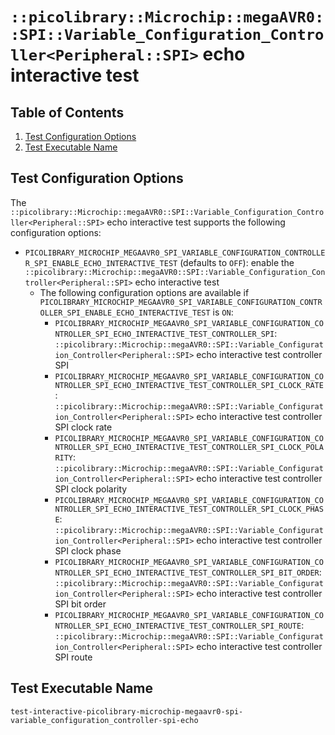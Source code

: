 # `::picolibrary::Microchip::megaAVR0::SPI::Variable_Configuration_Controller<Peripheral::SPI>` echo interactive test

## Table of Contents
1. [Test Configuration Options](#test-configuration-options)
1. [Test Executable Name](#test-executable-name)

## Test Configuration Options
The
`::picolibrary::Microchip::megaAVR0::SPI::Variable_Configuration_Controller<Peripheral::SPI>`
echo interactive test supports the following configuration options:
- `PICOLIBRARY_MICROCHIP_MEGAAVR0_SPI_VARIABLE_CONFIGURATION_CONTROLLER_SPI_ENABLE_ECHO_INTERACTIVE_TEST`
  (defaults to `OFF`): enable the
  `::picolibrary::Microchip::megaAVR0::SPI::Variable_Configuration_Controller<Peripheral::SPI>`
  echo interactive test
    - The following configuration options are available if
      `PICOLIBRARY_MICROCHIP_MEGAAVR0_SPI_VARIABLE_CONFIGURATION_CONTROLLER_SPI_ENABLE_ECHO_INTERACTIVE_TEST`
      is `ON`:
        - `PICOLIBRARY_MICROCHIP_MEGAAVR0_SPI_VARIABLE_CONFIGURATION_CONTROLLER_SPI_ECHO_INTERACTIVE_TEST_CONTROLLER_SPI`:
          `::picolibrary::Microchip::megaAVR0::SPI::Variable_Configuration_Controller<Peripheral::SPI>`
          echo interactive test controller SPI
        - `PICOLIBRARY_MICROCHIP_MEGAAVR0_SPI_VARIABLE_CONFIGURATION_CONTROLLER_SPI_ECHO_INTERACTIVE_TEST_CONTROLLER_SPI_CLOCK_RATE`:
          `::picolibrary::Microchip::megaAVR0::SPI::Variable_Configuration_Controller<Peripheral::SPI>`
          echo interactive test controller SPI clock rate
        - `PICOLIBRARY_MICROCHIP_MEGAAVR0_SPI_VARIABLE_CONFIGURATION_CONTROLLER_SPI_ECHO_INTERACTIVE_TEST_CONTROLLER_SPI_CLOCK_POLARITY`:
          `::picolibrary::Microchip::megaAVR0::SPI::Variable_Configuration_Controller<Peripheral::SPI>`
          echo interactive test controller SPI clock polarity
        - `PICOLIBRARY_MICROCHIP_MEGAAVR0_SPI_VARIABLE_CONFIGURATION_CONTROLLER_SPI_ECHO_INTERACTIVE_TEST_CONTROLLER_SPI_CLOCK_PHASE`:
          `::picolibrary::Microchip::megaAVR0::SPI::Variable_Configuration_Controller<Peripheral::SPI>`
          echo interactive test controller SPI clock phase
        - `PICOLIBRARY_MICROCHIP_MEGAAVR0_SPI_VARIABLE_CONFIGURATION_CONTROLLER_SPI_ECHO_INTERACTIVE_TEST_CONTROLLER_SPI_BIT_ORDER`:
          `::picolibrary::Microchip::megaAVR0::SPI::Variable_Configuration_Controller<Peripheral::SPI>`
          echo interactive test controller SPI bit order
        - `PICOLIBRARY_MICROCHIP_MEGAAVR0_SPI_VARIABLE_CONFIGURATION_CONTROLLER_SPI_ECHO_INTERACTIVE_TEST_CONTROLLER_SPI_ROUTE`:
          `::picolibrary::Microchip::megaAVR0::SPI::Variable_Configuration_Controller<Peripheral::SPI>`
          echo interactive test controller SPI route

## Test Executable Name
`test-interactive-picolibrary-microchip-megaavr0-spi-variable_configuration_controller-spi-echo`
